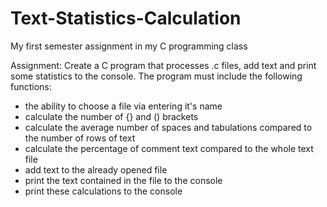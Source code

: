 # Text-Statistics-Calculation
My first semester assignment in my C programming class

Assignment: 
Create a C program that processes .c files, add text and print some statistics to the console. The program must include the following functions:
- the ability to choose a file via entering it's name
- calculate the number of {} and () brackets
- calculate the average number of spaces and tabulations compared to the number of rows of text
- calculate the percentage of comment text compared to the whole text file
- add text to the already opened file
- print the text contained in the file to the console
- print these calculations to the console
 
